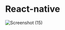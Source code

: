 # React-native

![Screenshot (15)](https://user-images.githubusercontent.com/74527431/100972745-4cb49380-355f-11eb-9ee7-ffe2aca3edc3.png)
